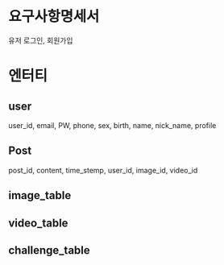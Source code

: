 # 요구사항명세서
유저 로그인, 회원가입


# 엔터티 
## user
user_id, email, PW, phone, sex, birth, name, nick_name, profile
## Post
post_id, content, time_stemp, user_id, image_id, video_id


## image_table

## video_table

## challenge_table



 
